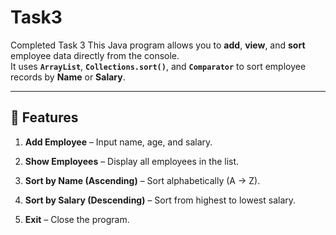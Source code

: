 # Task3
Completed Task 3
This Java program allows you to **add**, **view**, and **sort** employee data directly from the console.  
It uses **`ArrayList`**, **`Collections.sort()`**, and **`Comparator`** to sort employee records by **Name** or **Salary**.

---

## 📌 Features
1. **Add Employee** – Input name, age, and salary.
2. **Show Employees** – Display all employees in the list.
3. **Sort by Name (Ascending)** – Sort alphabetically (A → Z).
  
5. **Sort by Salary (Descending)** – Sort from highest to lowest salary.
6. **Exit** – Close the program.
